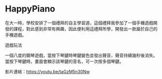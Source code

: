 # HappyPiano

在大一時，學校安排了一個禮拜的自主學習週，這個禮拜我參加了一個手機遊戲開發的課程，對此感到非常有興趣，因此便利用這禮拜所學，開發出一款屬於自己的手機遊戲。

遊戲玩法

一個八度的鋼琴遊戲，當按下琴鍵時琴鍵變色並發出聲音，聲音持續幾秒後消失。當按下琴鍵時，畫面會顯示該琴鍵的音名，可一次按多個琴鍵。

影片連結：https://youtu.be/taGzM5n30Nw

